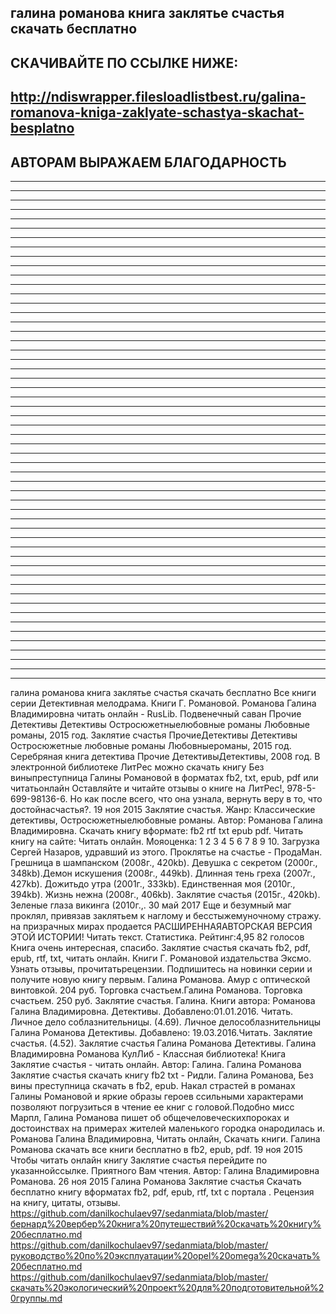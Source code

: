 галина романова книга заклятье счастья скачать бесплатно
--------------------------------------------------
СКАЧИВАЙТЕ ПО ССЫЛКЕ НИЖЕ:
--------------------------------------------------
http://ndiswrapper.filesloadlistbest.ru/galina-romanova-kniga-zaklyate-schastya-skachat-besplatno
--------------------------------------------------
АВТОРАМ ВЫРАЖАЕМ БЛАГОДАРНОСТЬ
--------------------------------------------------
--------------------------------------------------
--------------------------------------------------
--------------------------------------------------
--------------------------------------------------
--------------------------------------------------
--------------------------------------------------
--------------------------------------------------
--------------------------------------------------
--------------------------------------------------
--------------------------------------------------
--------------------------------------------------
--------------------------------------------------
--------------------------------------------------
--------------------------------------------------
--------------------------------------------------
--------------------------------------------------
--------------------------------------------------
--------------------------------------------------
--------------------------------------------------
--------------------------------------------------
--------------------------------------------------
--------------------------------------------------
--------------------------------------------------
--------------------------------------------------
--------------------------------------------------
--------------------------------------------------
--------------------------------------------------
--------------------------------------------------
--------------------------------------------------
--------------------------------------------------
--------------------------------------------------
--------------------------------------------------
--------------------------------------------------
--------------------------------------------------
--------------------------------------------------
--------------------------------------------------
--------------------------------------------------
--------------------------------------------------
--------------------------------------------------
--------------------------------------------------
--------------------------------------------------
--------------------------------------------------
--------------------------------------------------
--------------------------------------------------
--------------------------------------------------
--------------------------------------------------
--------------------------------------------------
--------------------------------------------------
--------------------------------------------------
--------------------------------------------------
--------------------------------------------------
--------------------------------------------------
--------------------------------------------------
--------------------------------------------------
галина романова книга заклятье счастья скачать бесплатно Все книги серии Детективная мелодрама. Книги Г. Романовой. Романова Галина Владимировна читать онлайн - RusLib. Подвенечный саван  Прочие Детективы Детективы Остросюжетныелюбовные романы Любовные романы, 2015 год. Заклятие счастья  ПрочиеДетективы Детективы Остросюжетные любовные романы Любовныероманы, 2015 год. Серебряная книга детектива  Прочие ДетективыДетективы, 2008 год. В электронной библиотеке ЛитРес можно скачать книгу Без виныпреступница Галины Романовой в форматах fb2, txt, epub, pdf или читатьонлайн  Оставляйте и читайте отзывы о книге на ЛитРес!, 978-5-699-98136-6.  Но как после всего, что она узнала, вернуть веру в то, что достойнасчастья?. 19 ноя 2015  Заклятие счастья. Жанр: Классические детективы, Остросюжетныелюбовные романы. Автор: Романова Галина Владимировна. Скачать книгу вформате: fb2 rtf txt epub pdf. Читать книгу на сайте: Читать онлайн. Мояоценка: 1 2 3 4 5 6 7 8 9 10. Загрузка Сергей Назаров, удравший из этого. Проклятье на счастье - ПродаМан. Грешница в шампанском (2008г., 420kb). Девушка с секретом (2000г., 348kb).Демон искушения (2008г., 449kb). Длинная тень греха (2007г., 427kb). Дожитьдо утра (2001г., 333kb). Единственная моя (2010г., 394kb). Жизнь нежна (2008г., 406kb). Заклятие счастья (2015г., 420kb). Зеленые глаза викинга (2010г.,. 30 май 2017  Еще и безумный маг проклял, привязав заклятьем к наглому и бесстыжемуночному стражу.  на призрачных мирах продается РАСШИРЕННАЯАВТОРСКАЯ ВЕРСИЯ ЭТОЙ ИСТОРИИ! Читать текст. Статистика. Рейтинг:4,95  82   голосов  Книга очень интересная, спасибо. Заклятие счастья скачать fb2, pdf, epub, rtf, txt, читать онлайн. Книги Г. Романовой издательства Эксмо. Узнать отзывы, прочитатьрецензии. Подпишитесь на новинки серии и получите новую книгу первым. Галина Романова. Амур с оптической винтовкой. 204 руб. Торговка счастьем.Галина Романова. Торговка счастьем. 250 руб. Заклятие счастья. Галина. Книги автора: Романова Галина Владимировна.  Детективы. Добавлено:01.01.2016. Читать. Личное дело соблазнительницы. (4.69). Личное делособлазнительницы  Галина Романова  Детективы. Добавлено: 19.03.2016.Читать. Заклятие счастья. (4.52). Заклятие счастья  Галина Романова Детективы. Галина Владимировна Романова  КулЛиб - Классная библиотека!
Книга Заклятие счастья - читать онлайн. Автор: Галина. Галина Романова Заклятие счастья скачать книгу fb2 txt  - Ридли. Галина Романова, Без вины преступница  скачать в fb2, epub. Накал страстей в романах Галины Романовой и яркие образы героев ссильными характерами позволяют погрузиться в чтение ее книг с головой.Подобно мисс Марпл, Галина Романова пишет об общечеловеческихпороках и достоинствах на примерах жителей маленького городка  онародилась и. Романова Галина Владимировна, Читать онлайн, Cкачать книги. Галина Романова  скачать все книги бесплатно в fb2, epub, pdf. 19 ноя 2015  Чтобы читать онлайн книгу  Заклятие счастья  перейдите по указаннойссылке. Приятного Вам чтения. Автор: Галина Владимировна Романова. 26 ноя 2015  Галина Романова Заклятие счастья  Скачать бесплатно книгу вформатах fb2, pdf, epub, rtf, txt с портала . Рецензия на книгу, цитаты, отзывы.
https://github.com/danilkochulaev97/sedanmiata/blob/master/бернард%20вербер%20книга%20путешествий%20скачать%20книгу%20бесплатно.md
https://github.com/danilkochulaev97/sedanmiata/blob/master/руководство%20по%20эксплуатации%20opel%20omega%20скачать%20бесплатно.md
https://github.com/danilkochulaev97/sedanmiata/blob/master/скачать%20экологический%20проект%20для%20подготовительной%20группы.md